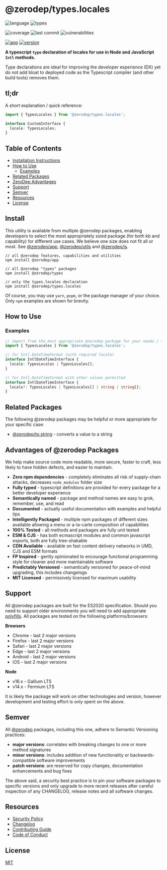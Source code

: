 # @zerodep/types.locales

![language](https://img.shields.io/github/languages/top/cdepage/zerodep?style=flat-square) ![types](https://badgen.net/npm/types/@zerodep/types.locales?style=flat-square)

![coverage](https://img.shields.io/badge/coverage-100%25-green?style=flat-square) ![last commit](https://img.shields.io/github/last-commit/cdepage/zerodep?style=flat-square) ![vulnerabilities](https://img.shields.io/snyk/vulnerabilities/npm/@zerodep/types.locales?style=flat-square)

[![app](https://img.shields.io/badge/app-%40zerodep-orange?style=flat-square)](https://www.npmjs.com/package/@zerodep/app) [![version](https://img.shields.io/npm/v/@zerodep/types.locales?style=flat-square&color=orange)](https://www.npmjs.com/package/@zerodep/types.locales)

**A typescript `type` declaration of locales for use in Node and JavaScript `Intl` methods.**

Type declarations are ideal for improving the developer experience (DX) yet do not add bloat to deployed code as the Typescript compiler (and other build tools) removes them.

## tl;dr

A short explanation / quick reference:

```typescript
import { TypesLocales } from '@zerodep/types.locales';

interface CustomInterface {
  locale: TypesLocales;
}
```

## Table of Contents

- [Installation Instructions](#install)
- [How to Use](#how-to-use)
  - [Examples](#examples)
- [Related Packages](#related-packages)
- [ZeroDep Advantages](#advantages-of-zerodep-packages)
- [Support](#support)
- [Semver](#semver)
- [Resources](#resources)
- [License](#license)

## Install

This utility is available from multiple @zerodep packages, enabling developers to select the most appropriately sized package (for both kb and capability) for different use cases. We believe one size does not fit all or most. See [@zerodep/app](https://www.npmjs.com/package/@zerodep/app), [@zerodep/utils](https://www.npmjs.com/package/@zerodep/utils) and [@zerodep/is](https://www.npmjs.com/package/@zerodep/guards).

```
// all @zerodep features, capabilities and utilities
npm install @zerodep/app

// all @zerodep "types" packages
npm install @zerodep/types

// only the types.locales declaration
npm install @zerodep/types.locales
```

Of course, you may use `yarn`, `pnpm`, or the package manager of your choice. Only `npm` examples are shown for brevity.

## How to Use

### Examples

```typescript
// import from the most appropriate @zerodep package for your needs / specific use case (see the Install section above)
import { TypesLocales } from '@zerodep/types.locales';

// for Intl.DateTimeFormat (with required locale)
interface IntlDateTimeInterface {
  locale: TypesLocales | TypesLocales[];
}

// for Intl.DateTimeFormat with other values permitted
interface IntlDateTimeInterface {
  locale?: TypesLocales | TypesLocales[] | string | string[];
}
```

## Related Packages

The following @zerodep packages may be helpful or more appropriate for your specific case:

- [@zerodep/to.string](https://www.npmjs.com/package/@zerodep/to.string) - converts a value to a string

## Advantages of @zerodep Packages

We help make source code more readable, more secure, faster to craft, less likely to have hidden defects, and easier to maintain.

- **Zero npm dependencies** - completely eliminates all risk of supply-chain attacks, decreases `node_modules` folder size
- **Fully typed** - typescript definitions are provided for every package for a better developer experience
- **Semantically named** - package and method names are easy to grok, remember, use, and read
- **Documented** - actually useful documentation with examples and helpful tips
- **Intelligently Packaged** - multiple npm packages of different sizes available allowing a menu or a-la-carte composition of capabilities
- **100% Tested** - all methods and packages are fully unit tested
- **ESM & CJS** - has both ecmascript modules and common javascript exports, both are fully tree-shakable
- **CDN Available** - available on fast content delivery networks in UMD, CJS and ESM formats
- **FP Inspired** - gently opinionated to encourage functional programming style for cleaner and more maintainable software
- **Predictably Versioned** - semantically versioned for peace-of-mind upgrading, this includes changelogs
- **MIT Licensed** - permissively licensed for maximum usability

## Support

All @zerodep packages are built for the ES2020 specification. Should you need to support older environments you will need to add appropriate [polyfills](https://developer.mozilla.org/en-US/docs/Glossary/Polyfill). All packages are tested on the following platforms/browsers:

**Browsers**

- Chrome - last 2 major versions
- Firefox - last 2 major versions
- Safari - last 2 major versions
- Edge - last 2 major versions
- Android - last 2 major versions
- iOS - last 2 major versions

**Node**

- v16.x - Gallium LTS
- v14.x - Fermium LTS

It is likely the package will work on other technologies and version, however development and testing effort is only spent on the above.

## Semver

All [@zerodep](https://github.com/cdepage/zerodep) packages, including this one, adhere to Semantic Versioning practices:

- **major versions**: correlates with breaking changes to one or more method signatures
- **minor versions**: includes addition of new functionality or backwards-compatible software improvements
- **patch versions**: are reserved for copy changes, documentation enhancements and bug fixes

The above said, a security best practice is to pin your software packages to specific versions and only upgrade to more recent releases after careful inspection of any CHANGELOG, release notes and all software changes.

## Resources

- [Security Policy](https://github.com/cdepage/zerodep/blob/main/SECURITY.md)
- [Changelog](https://github.com/cdepage/zerodep/blob/main/packages/types/types.locales/CHANGELOG.md)
- [Contributing Guide](https://github.com/cdepage/zerodep/blob/main/CONTRIBUTING.md)
- [Code of Conduct](https://github.com/cdepage/zerodep/blob/main/CODE_OF_CONDUCT.md)

## License

[MIT](https://github.com/cdepage/zerodep/blob/main/LICENSE)
